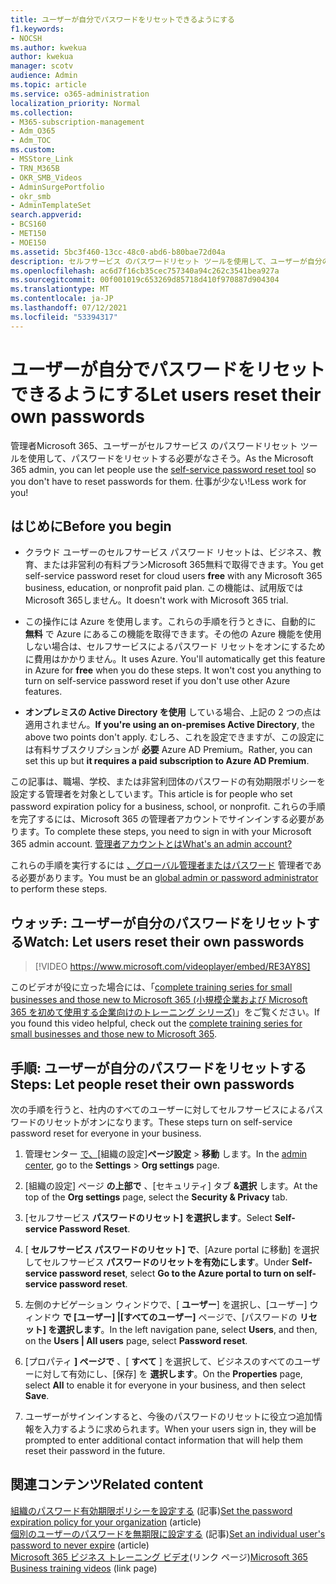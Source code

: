 ```yaml
---
title: ユーザーが自分でパスワードをリセットできるようにする
f1.keywords:
- NOCSH
ms.author: kwekua
author: kwekua
manager: scotv
audience: Admin
ms.topic: article
ms.service: o365-administration
localization_priority: Normal
ms.collection:
- M365-subscription-management
- Adm_O365
- Adm_TOC
ms.custom:
- MSStore_Link
- TRN_M365B
- OKR_SMB_Videos
- AdminSurgePortfolio
- okr_smb
- AdminTemplateSet
search.appverid:
- BCS160
- MET150
- MOE150
ms.assetid: 5bc3f460-13cc-48c0-abd6-b80bae72d04a
description: セルフサービス のパスワードリセット ツールを使用して、ユーザーが自分のパスワードをリセットできるポリシーを設定する方法について学習します。
ms.openlocfilehash: ac6d7f16cb35cec757340a94c262c3541bea927a
ms.sourcegitcommit: 00f001019c653269d85718d410f970887d904304
ms.translationtype: MT
ms.contentlocale: ja-JP
ms.lasthandoff: 07/12/2021
ms.locfileid: "53394317"
---
```

# <a name="let-users-reset-their-own-passwords"></a><span data-ttu-id="73bea-103">ユーザーが自分でパスワードをリセットできるようにする</span><span class="sxs-lookup"><span data-stu-id="73bea-103">Let users reset their own passwords</span></span>

<span data-ttu-id="73bea-104">管理者Microsoft 365、ユーザーがセルフサービス のパスワードリセット ツールを使用[](https://go.microsoft.com/fwlink/p/?LinkId=522677)して、パスワードをリセットする必要がなさそう。</span><span class="sxs-lookup"><span data-stu-id="73bea-104">As the Microsoft 365 admin, you can let people use the [self-service password reset tool](https://go.microsoft.com/fwlink/p/?LinkId=522677) so you don't have to reset passwords for them.</span></span> <span data-ttu-id="73bea-105">仕事が少ない!</span><span class="sxs-lookup"><span data-stu-id="73bea-105">Less work for you!</span></span>
  
## <a name="before-you-begin"></a><span data-ttu-id="73bea-106">はじめに</span><span class="sxs-lookup"><span data-stu-id="73bea-106">Before you begin</span></span>
  
- <span data-ttu-id="73bea-107">クラウド ユーザーのセルフサービス パスワード リセットは、ビジネス、教育、または非営利の有料プランMicrosoft 365無料で取得できます。</span><span class="sxs-lookup"><span data-stu-id="73bea-107">You get self-service password reset for cloud users **free** with any Microsoft 365 business, education, or nonprofit paid plan.</span></span> <span data-ttu-id="73bea-108">この機能は、試用版ではMicrosoft 365しません。</span><span class="sxs-lookup"><span data-stu-id="73bea-108">It doesn't work with Microsoft 365 trial.</span></span>

- <span data-ttu-id="73bea-p103">この操作には Azure を使用します。これらの手順を行うときに、自動的に **無料** で Azure にあるこの機能を取得できます。その他の Azure 機能を使用しない場合は、セルフサービスによるパスワード リセットをオンにするために費用はかかりません。</span><span class="sxs-lookup"><span data-stu-id="73bea-p103">It uses Azure. You'll automatically get this feature in Azure for **free** when you do these steps. It won't cost you anything to turn on self-service password reset if you don't use other Azure features.</span></span>

- <span data-ttu-id="73bea-112">**オンプレミスの Active Directory を使用** している場合、上記の 2 つの点は適用されません。</span><span class="sxs-lookup"><span data-stu-id="73bea-112">**If you're using an on-premises Active Directory**, the above two points don't apply.</span></span> <span data-ttu-id="73bea-113">むしろ、これを設定できますが、この設定には有料サブスクリプションが **必要** Azure AD Premium。</span><span class="sxs-lookup"><span data-stu-id="73bea-113">Rather, you can set this up but **it requires a paid subscription to Azure AD Premium**.</span></span>

<span data-ttu-id="73bea-114">この記事は、職場、学校、または非営利団体のパスワードの有効期限ポリシーを設定する管理者を対象としています。</span><span class="sxs-lookup"><span data-stu-id="73bea-114">This article is for people who set password expiration policy for a business, school, or nonprofit.</span></span> <span data-ttu-id="73bea-115">これらの手順を完了するには、Microsoft 365 の管理者アカウントでサインインする必要があります。</span><span class="sxs-lookup"><span data-stu-id="73bea-115">To complete these steps, you need to sign in with your Microsoft 365 admin account.</span></span> [<span data-ttu-id="73bea-116">管理者アカウントとは</span><span class="sxs-lookup"><span data-stu-id="73bea-116">What's an admin account?</span></span>](../../business-video/admin-center-overview.md)

<span data-ttu-id="73bea-117">これらの手順を実行するには [、グローバル管理者またはパスワード](about-admin-roles.md) 管理者である必要があります。</span><span class="sxs-lookup"><span data-stu-id="73bea-117">You must be an [global admin or password administrator](about-admin-roles.md) to perform these steps.</span></span>

## <a name="watch-let-users-reset-their-own-passwords"></a><span data-ttu-id="73bea-118">ウォッチ: ユーザーが自分のパスワードをリセットする</span><span class="sxs-lookup"><span data-stu-id="73bea-118">Watch: Let users reset their own passwords</span></span>

> [!VIDEO https://www.microsoft.com/videoplayer/embed/RE3AY8S]

<span data-ttu-id="73bea-119">このビデオが役に立った場合には、「[complete training series for small businesses and those new to Microsoft 365 (小規模企業および Microsoft 365 を初めて使用する企業向けのトレーニング シリーズ)](../../business-video/index.yml)」をご覧ください。</span><span class="sxs-lookup"><span data-stu-id="73bea-119">If you found this video helpful, check out the [complete training series for small businesses and those new to Microsoft 365](../../business-video/index.yml).</span></span>

## <a name="steps-let-people-reset-their-own-passwords"></a><span data-ttu-id="73bea-120">手順: ユーザーが自分のパスワードをリセットする</span><span class="sxs-lookup"><span data-stu-id="73bea-120">Steps: Let people reset their own passwords</span></span>

<span data-ttu-id="73bea-121">次の手順を行うと、社内のすべてのユーザーに対してセルフサービスによるパスワードのリセットがオンになります。</span><span class="sxs-lookup"><span data-stu-id="73bea-121">These steps turn on self-service password reset for everyone in your business.</span></span>

1. <span data-ttu-id="73bea-122">管理センター <a href="https://go.microsoft.com/fwlink/p/?linkid=2024339" target="_blank">で、[</a>組織の設定]**ページ設定**  >  **移動** します。</span><span class="sxs-lookup"><span data-stu-id="73bea-122">In the <a href="https://go.microsoft.com/fwlink/p/?linkid=2024339" target="_blank">admin center</a>, go to the **Settings** > **Org settings** page.</span></span>

2. <span data-ttu-id="73bea-123">[組織の設定] ページ **の上部で** 、[セキュリティ] タブ **&選択** します。</span><span class="sxs-lookup"><span data-stu-id="73bea-123">At the top of the **Org settings** page, select the **Security & Privacy** tab.</span></span>
  
3. <span data-ttu-id="73bea-124">[セルフサービス **パスワードのリセット] を選択します**。</span><span class="sxs-lookup"><span data-stu-id="73bea-124">Select **Self-service Password Reset**.</span></span>

4. <span data-ttu-id="73bea-125">[ **セルフサービス パスワードのリセット] で**、[Azure portal に移動] を選択してセルフサービス **パスワードのリセットを有効にします**。</span><span class="sxs-lookup"><span data-stu-id="73bea-125">Under **Self-service password reset**, select **Go to the Azure portal to turn on self-service password reset**.</span></span>

5. <span data-ttu-id="73bea-126">左側のナビゲーション ウィンドウで、[ **ユーザー**] を選択し、[ユーザー] ウィンドウ **で [ユーザー] |[すべてのユーザー]** ページで、[パスワードの **リセット] を選択します**。</span><span class="sxs-lookup"><span data-stu-id="73bea-126">In the left navigation pane, select **Users**, and then, on the **Users | All users** page, select **Password reset**.</span></span>
  
6. <span data-ttu-id="73bea-127">[プロパティ **] ページで** 、[ **すべて** ] を選択して、ビジネスのすべてのユーザーに対して有効にし、[保存] を **選択します**。</span><span class="sxs-lookup"><span data-stu-id="73bea-127">On the **Properties** page, select **All** to enable it for everyone in your business, and then select **Save**.</span></span>
  
7. <span data-ttu-id="73bea-128">ユーザーがサインインすると、今後のパスワードのリセットに役立つ追加情報を入力するように求められます。</span><span class="sxs-lookup"><span data-stu-id="73bea-128">When your users sign in, they will be prompted to enter additional contact information that will help them reset their password in the future.</span></span>

## <a name="related-content"></a><span data-ttu-id="73bea-129">関連コンテンツ</span><span class="sxs-lookup"><span data-stu-id="73bea-129">Related content</span></span>

<span data-ttu-id="73bea-130">[組織のパスワード有効期限ポリシーを設定する](../manage/set-password-expiration-policy.md) (記事)</span><span class="sxs-lookup"><span data-stu-id="73bea-130">[Set the password expiration policy for your organization](../manage/set-password-expiration-policy.md) (article)</span></span>\
<span data-ttu-id="73bea-131">[個別のユーザーのパスワードを無期限に設定する](set-password-to-never-expire.md) (記事)</span><span class="sxs-lookup"><span data-stu-id="73bea-131">[Set an individual user's password to never expire](set-password-to-never-expire.md) (article)</span></span>\
<span data-ttu-id="73bea-132">[Microsoft 365 ビジネス トレーニング ビデオ](../../business-video/index.yml)(リンク ページ)</span><span class="sxs-lookup"><span data-stu-id="73bea-132">[Microsoft 365 Business training videos](../../business-video/index.yml) (link page)</span></span>
